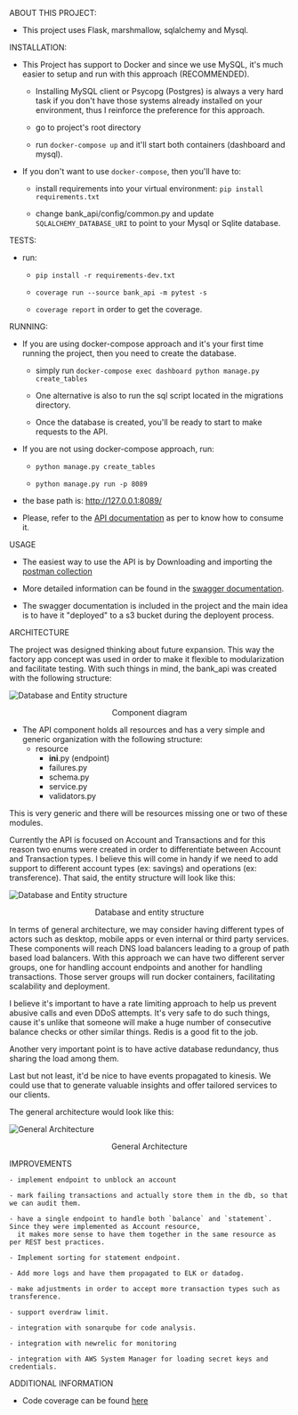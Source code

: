 ABOUT THIS PROJECT:

- This project uses Flask, marshmallow, sqlalchemy and Mysql.


INSTALLATION:

- This Project has support to Docker and since we use MySQL, it's much easier to setup and run with this approach 
  (RECOMMENDED).
    
    - Installing MySQL client or Psycopg (Postgres) is always a very hard task if you don't have those systems already
    installed on your environment, thus I reinforce the preference for this approach.
    
    - go to project's root directory
    
    - run `docker-compose up` and it'll start both containers (dashboard and mysql).
  
- If you don't want to use `docker-compose`, then you'll have to:
    - install requirements into your virtual environment: `pip install requirements.txt`
    
    - change bank_api/config/common.py and update `SQLALCHEMY_DATABASE_URI` to point to your Mysql or Sqlite database.


TESTS:

- run: 
    - `pip install -r requirements-dev.txt`
      
    - `coverage run --source bank_api -m pytest -s`
      
    - `coverage report` in order to get the coverage.


RUNNING:

- If you are using docker-compose approach and it's your first time running the project, then you need to create the database.
    
  - simply run `docker-compose exec dashboard python manage.py create_tables`
    
  - One alternative is also to run the sql script located in the migrations directory.
    
  - Once the database is created, you'll be ready to start to make requests to the API.

- If you are not using docker-compose approach, run:
    - `python manage.py create_tables`
      
    - `python manage.py run -p 8089`


- the base path is: http://127.0.0.1:8089/

- Please, refer to the [API documentation](http://dkspinheiro.com/bank_api/index.html) as per to know how to consume it.


USAGE

- The easiest way to use the API is by Downloading and importing the [postman collection](http://dkspinheiro.com/bank_api/bank_api.postman_collection.json)


- More detailed information can be found in the [swagger documentation](http://dkspinheiro.com/bank_api/index.html).


- The swagger documentation is included in the project and the main idea is to have it "deployed" to a s3 bucket during the deployent process.


ARCHITECTURE

  The project was designed thinking about future expansion. This way the factory app concept was used in order to
  make it flexible to modularization and facilitate testing. With such things in mind, the bank_api was created with the 
  following structure:

  ![Database and Entity structure](http://dkspinheiro.com/bank_api/component_diagram.png)
  <center>Component diagram</center>

  - The API component holds all resources and has a very simple and generic organization with the following structure: 
    - resource
      - __ini__.py (endpoint)
      - failures.py
      - schema.py
      - service.py
      - validators.py

  This is very generic and there will be resources missing one or two of these modules.

  Currently the API is focused on Account and Transactions and for this reason two enums were created in order to
  differentiate between Account and Transaction types. I believe this will come in handy if we need to add support
  to different account types (ex: savings) and operations (ex: transference). That said, the 
  entity structure will look like this:

  ![Database and Entity structure](http://dkspinheiro.com/bank_api/bank_api.png)
  <center>Database and entity structure</center>

  In terms of general architecture, we may consider having different types of actors such as desktop, mobile apps or 
  even internal or third party services. These components will reach DNS load balancers leading to a group of path based
  load balancers. With this approach we can have two different server groups, one for handling account endpoints and 
  another for handling transactions. Those server groups will run docker containers, facilitating scalability and 
  deployment.

  I believe it's important to have a rate limiting approach to help us prevent abusive calls and even DDoS attempts. It's
  very safe to do such things, cause it's unlike that someone will make a huge number of consecutive balance checks or
  other similar things. Redis is a good fit to the job. 

  Another very important point is to have active database redundancy, thus sharing the load among them.

  Last but not least, it'd be nice to have events propagated to kinesis. We could use that to generate valuable insights 
  and offer tailored services to our clients.
  
  The general architecture would look like this:

  ![General Architecture](http://dkspinheiro.com/bank_api/general_architecture.png)
  <center>General Architecture</center>
  
  

IMPROVEMENTS
    
    - implement endpoint to unblock an account
    
    - mark failing transactions and actually store them in the db, so that we can audit them.
    
    - have a single endpoint to handle both `balance` and `statement`. Since they were implemented as Account resource, 
      it makes more sense to have them together in the same resource as per REST best practices.
      
    - Implement sorting for statement endpoint.
    
    - Add more logs and have them propagated to ELK or datadog.
    
    - make adjustments in order to accept more transaction types such as transference.
    
    - support overdraw limit.
  
    - integration with sonarqube for code analysis.
  
    - integration with newrelic for monitoring
  
    - integration with AWS System Manager for loading secret keys and credentials.
    

ADDITIONAL INFORMATION

- Code coverage can be found [here](http://dkspinheiro.com/bank_api/coverage/index.html)
